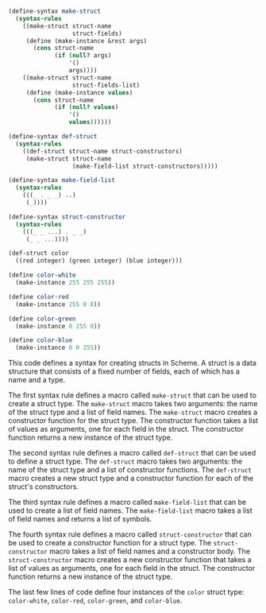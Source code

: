 ```scheme

(define-syntax make-struct
  (syntax-rules
    ((make-struct struct-name
                  struct-fields)
     (define (make-instance &rest args)
       (cons struct-name
             (if (null? args)
                 '()
                 args))))
    ((make-struct struct-name
                  struct-fields-list)
     (define (make-instance values)
       (cons struct-name
             (if (null? values)
                 '()
                 values))))))

(define-syntax def-struct
  (syntax-rules
    ((def-struct struct-name struct-constructors)
     (make-struct struct-name
                  (make-field-list struct-constructors)))))

(define-syntax make-field-list
  (syntax-rules
    (((_ . _ _) ..)
     (_))))

(define-syntax struct-constructor
  (syntax-rules
    (((_ _ ...) . _ _)
     (_ _ ...))))

(def-struct color
  ((red integer) (green integer) (blue integer)))

(define color-white
  (make-instance 255 255 255))

(define color-red
  (make-instance 255 0 0))

(define color-green
  (make-instance 0 255 0))

(define color-blue
  (make-instance 0 0 255))

```

This code defines a syntax for creating structs in Scheme. A struct is a data structure that consists of a fixed number of fields, each of which has a name and a type.

The first syntax rule defines a macro called `make-struct` that can be used to create a struct type. The `make-struct` macro takes two arguments: the name of the struct type and a list of field names. The `make-struct` macro creates a constructor function for the struct type. The constructor function takes a list of values as arguments, one for each field in the struct. The constructor function returns a new instance of the struct type.

The second syntax rule defines a macro called `def-struct` that can be used to define a struct type. The `def-struct` macro takes two arguments: the name of the struct type and a list of constructor functions. The `def-struct` macro creates a new struct type and a constructor function for each of the struct's constructors.

The third syntax rule defines a macro called `make-field-list` that can be used to create a list of field names. The `make-field-list` macro takes a list of field names and returns a list of symbols.

The fourth syntax rule defines a macro called `struct-constructor` that can be used to create a constructor function for a struct type. The `struct-constructor` macro takes a list of field names and a constructor body. The `struct-constructor` macro creates a new constructor function that takes a list of values as arguments, one for each field in the struct. The constructor function returns a new instance of the struct type.

The last few lines of code define four instances of the `color` struct type: `color-white`, `color-red`, `color-green`, and `color-blue`.